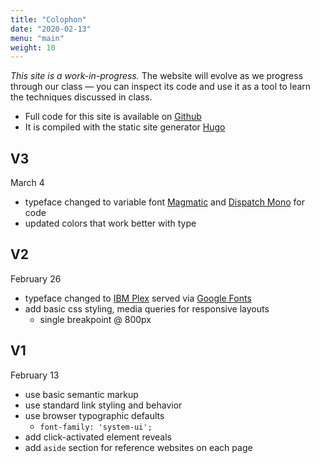 ```yaml
---
title: "Colophon"
date: "2020-02-13"
menu: "main"
weight: 10
---
```


*This site is a work-in-progress.* The website will evolve as we progress through our class — you can inspect its code and use it as a tool to learn the techniques discussed in class.

- Full code for this site is available on [Github](https://github.com/risd-web/webtype-spring2020/)
- It is compiled with the static site generator [Hugo](https://gohugo.io/) 

## V3
<time>March 4</time>
- typeface changed to variable font [Magmatic](https://occupantfonts.com/fonts/magmatic/) and [Dispatch Mono](https://occupantfonts.com/fonts/dispatch-mono/) for code
- updated colors that work better with type


## V2
<time>February 26</time>
- typeface changed to [IBM Plex](https://www.ibm.com/plex/) served via [Google Fonts](https://fonts.google.com/)
- add basic css styling, media queries for responsive layouts
	- single breakpoint @ 800px

## V1
<time>February 13</time>
- use basic semantic markup
- use standard link styling and behavior
- use browser typographic defaults
	- `font-family: 'system-ui';`
- add click-activated element reveals 
- add `aside` section for reference websites on each page
